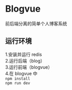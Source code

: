 # Blogvue
前后端分离的简单个人博客系统 <br>
## 运行环境
1.安装并运行 redis<br>
2.运行后端（blog）<br>
3.运行前端（blogvue）<br>
4.在 blogvue 中 <br>
`npm install`<br>
`npm run dev`
